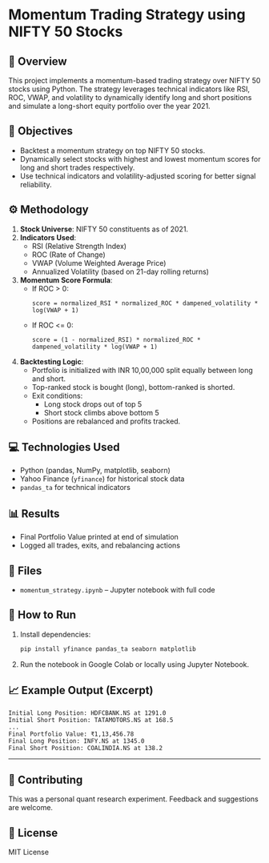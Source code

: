# Momentum Trading Strategy using NIFTY 50 Stocks

## 📌 Overview
This project implements a momentum-based trading strategy over NIFTY 50 stocks using Python. The strategy leverages technical indicators like RSI, ROC, VWAP, and volatility to dynamically identify long and short positions and simulate a long-short equity portfolio over the year 2021.

## 🚀 Objectives
- Backtest a momentum strategy on top NIFTY 50 stocks.
- Dynamically select stocks with highest and lowest momentum scores for long and short trades respectively.
- Use technical indicators and volatility-adjusted scoring for better signal reliability.

## ⚙️ Methodology
1. **Stock Universe**: NIFTY 50 constituents as of 2021.
2. **Indicators Used**:
   - RSI (Relative Strength Index)
   - ROC (Rate of Change)
   - VWAP (Volume Weighted Average Price)
   - Annualized Volatility (based on 21-day rolling returns)
3. **Momentum Score Formula**:
   - If ROC > 0:
     ```
     score = normalized_RSI * normalized_ROC * dampened_volatility * log(VWAP + 1)
     ```
   - If ROC <= 0:
     ```
     score = (1 - normalized_RSI) * normalized_ROC * dampened_volatility * log(VWAP + 1)
     ```
4. **Backtesting Logic**:
   - Portfolio is initialized with INR 10,00,000 split equally between long and short.
   - Top-ranked stock is bought (long), bottom-ranked is shorted.
   - Exit conditions:
     - Long stock drops out of top 5
     - Short stock climbs above bottom 5
   - Positions are rebalanced and profits tracked.

## 💻 Technologies Used
- Python (pandas, NumPy, matplotlib, seaborn)
- Yahoo Finance (`yfinance`) for historical stock data
- `pandas_ta` for technical indicators

## 📊 Results
- Final Portfolio Value printed at end of simulation
- Logged all trades, exits, and rebalancing actions

## 📁 Files
- `momentum_strategy.ipynb` – Jupyter notebook with full code

## 📎 How to Run
1. Install dependencies:
   ```bash
   pip install yfinance pandas_ta seaborn matplotlib
   ```
2. Run the notebook in Google Colab or locally using Jupyter Notebook.

## 📈 Example Output (Excerpt)
```
Initial Long Position: HDFCBANK.NS at 1291.0
Initial Short Position: TATAMOTORS.NS at 168.5
...
Final Portfolio Value: ₹1,13,456.78
Final Long Position: INFY.NS at 1345.0
Final Short Position: COALINDIA.NS at 138.2
```

---

## 🤝 Contributing
This was a personal quant research experiment. Feedback and suggestions are welcome.

## 🔗 License
MIT License
